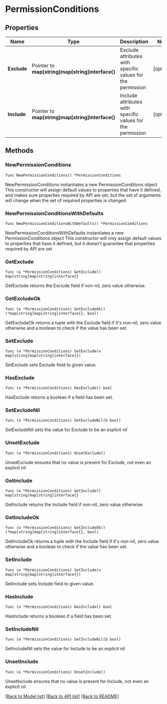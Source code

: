 # PermissionConditions

## Properties

Name | Type | Description | Notes
------------ | ------------- | ------------- | -------------
**Exclude** | Pointer to **map[string]map[string]interface{}** | Exclude attributes with specific values for the permission | [optional] 
**Include** | Pointer to **map[string]map[string]interface{}** | Include attributes with specific values for the permission | [optional] 

## Methods

### NewPermissionConditions

`func NewPermissionConditions() *PermissionConditions`

NewPermissionConditions instantiates a new PermissionConditions object
This constructor will assign default values to properties that have it defined,
and makes sure properties required by API are set, but the set of arguments
will change when the set of required properties is changed

### NewPermissionConditionsWithDefaults

`func NewPermissionConditionsWithDefaults() *PermissionConditions`

NewPermissionConditionsWithDefaults instantiates a new PermissionConditions object
This constructor will only assign default values to properties that have it defined,
but it doesn't guarantee that properties required by API are set

### GetExclude

`func (o *PermissionConditions) GetExclude() map[string]map[string]interface{}`

GetExclude returns the Exclude field if non-nil, zero value otherwise.

### GetExcludeOk

`func (o *PermissionConditions) GetExcludeOk() (*map[string]map[string]interface{}, bool)`

GetExcludeOk returns a tuple with the Exclude field if it's non-nil, zero value otherwise
and a boolean to check if the value has been set.

### SetExclude

`func (o *PermissionConditions) SetExclude(v map[string]map[string]interface{})`

SetExclude sets Exclude field to given value.

### HasExclude

`func (o *PermissionConditions) HasExclude() bool`

HasExclude returns a boolean if a field has been set.

### SetExcludeNil

`func (o *PermissionConditions) SetExcludeNil(b bool)`

 SetExcludeNil sets the value for Exclude to be an explicit nil

### UnsetExclude
`func (o *PermissionConditions) UnsetExclude()`

UnsetExclude ensures that no value is present for Exclude, not even an explicit nil
### GetInclude

`func (o *PermissionConditions) GetInclude() map[string]map[string]interface{}`

GetInclude returns the Include field if non-nil, zero value otherwise.

### GetIncludeOk

`func (o *PermissionConditions) GetIncludeOk() (*map[string]map[string]interface{}, bool)`

GetIncludeOk returns a tuple with the Include field if it's non-nil, zero value otherwise
and a boolean to check if the value has been set.

### SetInclude

`func (o *PermissionConditions) SetInclude(v map[string]map[string]interface{})`

SetInclude sets Include field to given value.

### HasInclude

`func (o *PermissionConditions) HasInclude() bool`

HasInclude returns a boolean if a field has been set.

### SetIncludeNil

`func (o *PermissionConditions) SetIncludeNil(b bool)`

 SetIncludeNil sets the value for Include to be an explicit nil

### UnsetInclude
`func (o *PermissionConditions) UnsetInclude()`

UnsetInclude ensures that no value is present for Include, not even an explicit nil

[[Back to Model list]](../README.md#documentation-for-models) [[Back to API list]](../README.md#documentation-for-api-endpoints) [[Back to README]](../README.md)


